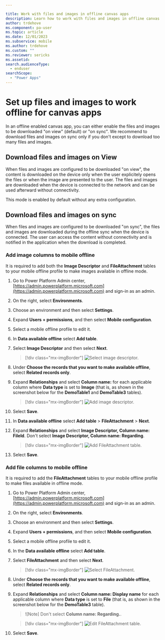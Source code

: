 ```yaml
---

title: Work with files and images in offline canvas apps
description: Learn how to work with files and images in offline canvas apps.
author: trdehove
ms.component: pa-user
ms.topic: article
ms.date: 12/01/2023
ms.subservice: mobile
ms.author: trdehove
ms.custom: ""
ms.reviewer: sericks
ms.assetid: 
search.audienceType: 
  - enduser
searchScope:
  - "Power Apps"
---
```


# Set up files and images to work offline for canvas apps
In an offline enabled canvas app, you can either enable the files and images to be downloaded "on view" (default) or "on sync". We recommend to download files and images on sync only if you don't except to download too many files and images.

## Download files and images on View 
When files and images are configured to be downloaded "on view", the content is downloaded on the device only when the user explicitely opens the files or when the image are presented to the user. The files and images are downloaded when the device is connected to the network and can be used afterward without connectivity.

This mode is enabled by default without any extra configuration. 

## Download files and images on sync
When files and images are configured to be downloaded "on sync", the files and images are downloaded during the offline sync when the device is connected. The user can access the content without connectivity and is notified in the application when the download is completed. 

### Add image columns to mobile offline 

It is required to add both the **Image Descriptor** and **FileAttachment** tables to your mobile offline profile to make images available in offline mode.

1. Go to Power Platform Admin center, [https://admin.powerplatform.microsoft.com](https://admin.powerplatform.microsoft.com) and sign-in as an admin.

2. On the right, select **Environments**.
 
3. Choose an environment and then select **Settings**.
 
4. Expand **Users + permissions**, and then select **Mobile configuration**.

5. Select a mobile offline profile to edit it.

6. In **Data available offline** select **Add table**.

7. Select **Image Descriptor** and then select **Next**.

   > [!div class="mx-imgBorder"]
    >![Select image descriptor.](media/offline-file-images.png "Select image descriptor")

8. Under **Choose the records that you want to make available offline**, select **Related records only**.
9. Expand **Relationships** and select **Column name:** for each applicable column where **Data type** is set to **Image** (that is, as shown in the screenshot below for the **DemoTable1** and **DemoTable3** tables).

   > [!div class="mx-imgBorder"]
    >![Add image descriptor.](media/offline-file-images-2.png "Add image descriptor")
  
10. Select **Save**.
11. In **Data available offline** select **Add table** > **FileAttachment** > **Next**. 
12. Expand **Relationships** and select **Image Descriptor, Column name: FileId**. Don't select **Image Descriptor, Column name: Regarding**.

    > [!div class="mx-imgBorder"]
    > ![Add FileAttachment table.](media/mobile-offline-edit-image.png "Add FileAttachment table")

13. Select **Save**.


### Add file columns to mobile offline 

It is required to add the **FileAttachment** tables to your mobile offline profile to make files available in offline mode.

1. Go to Power Platform Admin center, [https://admin.powerplatform.microsoft.com](https://admin.powerplatform.microsoft.com) and sign-in as an admin.

2. On the right, select **Environments**.
 
3. Choose an environment and then select **Settings**.
 
4. Expand **Users + permissions**,  and then select **Mobile configuration**.

5. Select a mobile offline profile to edit it.

6. In the **Data available offline** select **Add table**.

7. Select **FileAttachment**  and then select **Next**.

   > [!div class="mx-imgBorder"]
    >![Select FileAttachment.](media/offline-file-images-4.png "Select FileAttachment")

8. Under **Choose the records that you want to make available offline**, select **Related records only**.
9. Expand **Relationships** and select **Column name: Display name** for each applicable column where **Data type** is set to **File** (that is, as shown in the screenshot below for the **DemoTable3** table).

   > ![Note] Don't select **Column name: Regarding.**.

    > [!div class="mx-imgBorder"]
    >![Edit FileAttachment table.](media/offline-file-images-9.png "Edit FileAttachment table.")
   

 11. Select **Save**. 
   
